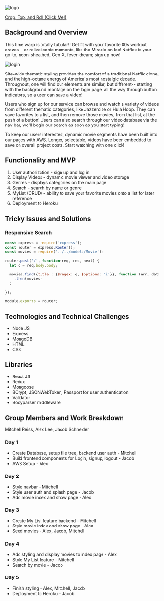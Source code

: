 <img src="https://i.ibb.co/BZWtCfQ/logo.png" alt="logo" border="0">

[Crop, Top, and Roll (Click Me!)](https://netflex80s.herokuapp.com/#/login)

## Background and Overview

This time warp is totally tubular!! Get fit with your favorite 80s workout crazes— or relive iconic moments, like the Miracle on Ice! Netflex is your go-to, neon-sheathed, Gen-X, fever-dream; sign up now!

<img src="https://i.ibb.co/qjMh2Yy/login.png" alt="login" border="0">


Site-wide thematic styling provides the comfort of a traditional Netflix clone, and the high-octane energy of America's most nostalgic decade. Throughout, one will find our elements are similar, but different-- starting with the background montage on the login page, all the way through button indicators, so a user can save a video!

Users who sign up for our service can browse and watch a variety of videos from different thematic categories, like Jazzercise or Hula Hoop. They can save favorites to a list, and then remove those movies, from that list, at the push of a button! Users can also search through our video database via the nav bar; we'll begin our search as soon as you start typing!

To keep our users interested, dynamic movie segments have been built into our pages with AWS. Longer, selectable, videos have been embedded to save on overall project costs. Start watching with one click!


## Functionality and MVP

1. User authorization - sign up and log in
2. Display Videos - dynamic movie viewer and video storage
3. Genres - displays categories on the main page
4. Search - search by name or genre
5. MyList (CRUD) - ability to save your favorite movies onto a list for later reference
6. Deployment to Heroku

## Tricky Issues and Solutions

### Responsive Search

```javascript
const express = require('express');
const router = express.Router();
const movies = require('../../models/Movie');

router.post('/', function(req, res, next) {
  let q = req.body.body;

  movies.find({title : {$regex: q, $options: 'i'}}, function (err, data) {res.json(data)}).sort({ date: -1 })
    .then(movies)
  ;
  
});

module.exports = router;
```


## Technologies and Technical Challenges

* Node JS
* Express
* MongoDB
* HTML
* CSS

## Libraries

* React JS
* Redux
* Mongoose
* BCrypt, JSONWebToken, Passport for user authentication
* Validator
* Bodyparser middleware


## Group Members and Work Breakdown
Mitchell Reiss, Alex Lee, Jacob Schneider
### Day 1
* Create Database, setup file tree, backend user auth - Mitchell
* Build frontend components for Login, signup, logout - Jacob
* AWS Setup - Alex

### Day 2
* Style navbar - Mitchell
* Style user auth and splash page - Jacob
* Add movie index and show page - Alex

### Day 3
 * Create My List feature backend - Mitchell
 * Style movie index and show page - Alex
 * Seed movies - Alex, Jacob, Mitchell
 
### Day 4
 * Add styling and display movies to index page - Alex
 * Style My List feature - Mitchell
 * Search by movie - Jacob
 
### Day 5
* Finish styling - Alex, Mitchell, Jacob
* Deployment to Heroku - Jacob

